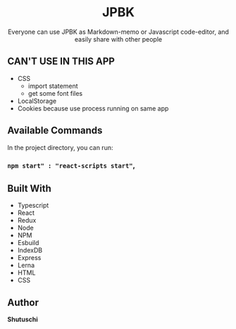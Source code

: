 <h1 align="center">JPBK</h1>
<p align="center">Everyone can use JPBK as Markdown-memo or Javascript code-editor, and easily share with other people</p>

## CAN'T USE IN THIS APP

- CSS
  - import statement
  - get some font files
- LocalStorage
- Cookies
 because use process running on same app
## Available Commands

In the project directory, you can run:
### `npm start" : "react-scripts start"`,

## Built With

- Typescript
- React
- Redux
- Node
- NPM
- Esbuild
- IndexDB
- Express
- Lerna
- HTML
- CSS

## Author

**Shutuschi**
